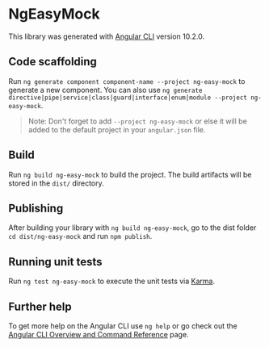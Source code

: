 # NgEasyMock

This library was generated with [Angular CLI](https://github.com/angular/angular-cli) version 10.2.0.

## Code scaffolding

Run `ng generate component component-name --project ng-easy-mock` to generate a new component. You can also use `ng generate directive|pipe|service|class|guard|interface|enum|module --project ng-easy-mock`.
> Note: Don't forget to add `--project ng-easy-mock` or else it will be added to the default project in your `angular.json` file. 

## Build

Run `ng build ng-easy-mock` to build the project. The build artifacts will be stored in the `dist/` directory.

## Publishing

After building your library with `ng build ng-easy-mock`, go to the dist folder `cd dist/ng-easy-mock` and run `npm publish`.

## Running unit tests

Run `ng test ng-easy-mock` to execute the unit tests via [Karma](https://karma-runner.github.io).

## Further help

To get more help on the Angular CLI use `ng help` or go check out the [Angular CLI Overview and Command Reference](https://angular.io/cli) page.
